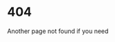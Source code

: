 <!--
title: Page not found
class: page-not-found
status: 404
-->

# 404

Another page not found if you need